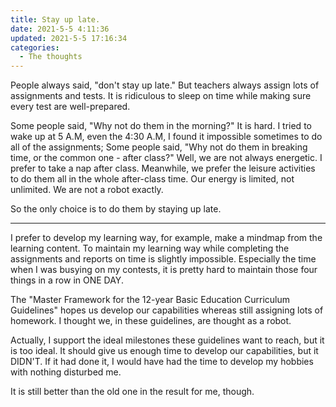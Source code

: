 ```yaml
---
title: Stay up late.
date: 2021-5-5 4:11:36
updated: 2021-5-5 17:16:34
categories:
  - The thoughts
---
```


People always said, "don't stay up late." But teachers always assign lots of assignments and tests. It is ridiculous to sleep on time while making sure every test are well-prepared.

<!-- more -->

Some people said, "Why not do them in the morning?" It is hard. I tried to wake up at 5 A.M, even the 4:30 A.M, I found it impossible sometimes to do all of the assignments; Some people said, "Why not do them in breaking time, or the common one - after class?" Well, we are not always energetic. I prefer to take a nap after class. Meanwhile, we prefer the leisure activities to do them all in the whole after-class time. Our energy is limited, not unlimited. We are not a robot exactly.

So the only choice is to do them by staying up late.

---

I prefer to develop my learning way, for example, make a mindmap from the learning content. To maintain my learning way while completing the assignments and reports on time is slightly impossible. Especially the time when I was busying on my contests, it is pretty hard to maintain those four things in a row in ONE DAY.

The "Master Framework for the 12-year Basic Education Curriculum Guidelines" hopes us develop our capabilities whereas still assigning lots of homework. I thought we, in these guidelines, are thought as a robot.

Actually, I support the ideal milestones these guidelines want to reach, but it is too ideal. It should give us enough time to develop our capabilities, but it DIDN'T. If it had done it, I would have had the time to develop my hobbies with nothing disturbed me.

It is still better than the old one in the result for me, though.

